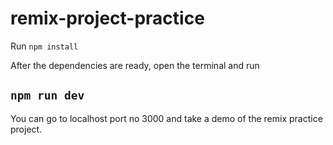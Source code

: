 # remix-project-practice
Run `npm install`

After the dependencies are ready, open the terminal and run
## `npm run dev`
You can go to localhost port no 3000 and take a demo of the remix practice project.

